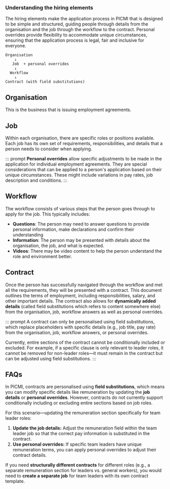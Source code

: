 ### Understanding the hiring elements

The hiring elements make the application process in PICMI that is designed to be simple and structured, guiding people through details from the organisation and the job through the workflow to the contract. Personal overrides provide flexibility to accommodate unique circumstances, ensuring that the application process is legal, fair and inclusive for everyone.


<explanation>

```
Organisation
    ↓
   Job  + personal overrides
    ↓
  Workflow
    ↓
Contract (with field substitutions)
```

## Organisation
This is the business that is issuing employment agreements. 

## Job
Within each organisation, there are specific roles or positions available. Each job has its own set of requirements, responsibilities, and details that a person needs to consider when applying.

::: prompt
**Personal overrides** allow specific adjustments to be made in the application for individual employment agreements. They are special considerations that can be applied to a person's application based on their unique circumstances. These might include variations in pay rates, job description and conditions.
:::

## Workflow
The workflow consists of various steps that the person goes through to apply for the job. This typically includes:

- **Questions**: The person may need to answer questions to provide personal information, make declarations and confirm their understanding
- **Information**: The person may be presented with details about the organisation, the job, and what is expected.
- **Videos**: There may be video content to help the person understand the role and environment better.

## Contract
Once the person has successfully navigated through the workflow and met all the requirements, they will be presented with a contract. This document outlines the terms of employment, including responsibilities, salary, and other important details. The contract also allows for **dynamically added details** (called field substitutions which refers to content somewhere else) from the organisation, job, workflow answers as well as personal overrides.

::: prompt
A contract can only be personalised using field substitutions, which replace placeholders with specific details (e.g., job title, pay rate) from the organisation, job, workflow answers, or personal overrides.

Currently, entire sections of the contract cannot be conditionally included or excluded. For example, if a specific clause is only relevant to leader roles, it cannot be removed for non-leader roles—it must remain in the contract but can be adjusted using field substitutions.
:::

</explanation>

## FAQs

<faq question="How can I update a specific section of the contract, such as the remuneration section, for a particular job role (e.g., team leaders) while ensuring the change applies globally to all contracts for that role?">

In PICMI, contracts are personalised using **field substitutions**, which means you can modify specific details like remuneration by updating the **job details** or **personal overrides**. However, contracts do not currently support conditionally including or excluding entire sections based on job roles.

For this scenario—updating the remuneration section specifically for team leader roles:

1. **Update the job details:** Adjust the remuneration field within the team leader job so that the correct pay information is substituted in the contract.
2. **Use personal overrides:** If specific team leaders have unique remuneration terms, you can apply personal overrides to adjust their contract details. 

If you need **structurally different contracts** for different roles (e.g., a separate remuneration section for leaders vs. general workers), you would need to **create a separate job** for team leaders with its own contract template.

</faq>
